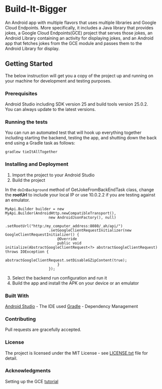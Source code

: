 # Build-It-Bigger

An Android app with multiple flavors that uses multiple libraries and Google Cloud Endpoints. More specifically, it includes a Java library that provides jokes, a Google Cloud Endpoints(GCE) project that serves those jokes, an Android Library containing an
activity for displaying jokes, and an Android app that fetches jokes from the GCE module and passes them to the Android Library for display.

## Getting Started
The below instruction will get you a copy of the project up and running on your machine for development and testing purposes.

### Prerequisites
Android Studio including SDK version 25 and build tools version 25.0.2.  
You can always update to the latest versions. 

### Running the tests
You can run an automated test that will hook up everything together including starting the backend, testing the app, and shutting down the back end using a Gradle task as follows:

`gradlew tieItAllTogether`

### Installing and Deployment
1. Import the project to your Android Studio  
2. Build the project

In the `doInBackground` method of GetJokeFromBackEndTask class, change the **rootUrl** to include your local IP or use 10.0.2.2 if you are testing against an emulator. 

```
MyApi.Builder builder = new MyApi.Builder(AndroidHttp.newCompatibleTransport(),
                    new AndroidJsonFactory(), null)
                    .setRootUrl("http:/my_computer_address:8080/_ah/api/")
                    .setGoogleClientRequestInitializer(new GoogleClientRequestInitializer() {
                        @Override
                        public void initialize(AbstractGoogleClientRequest<?> abstractGoogleClientRequest) throws IOException {
                            abstractGoogleClientRequest.setDisableGZipContent(true);
                        }
                    });

```

3. Select the backend run configuration and run it
2. Build the app and install the APK on your device or an emulator
                 
### Built With
[Android Studio](https://developer.android.com/studio/index.html) - The IDE used
[Gradle](https://gradle.org/) - Dependency Management

### Contributing 
Pull requests are gracefully accepted. 

### License
The project is licensed under the MIT License - see [LICENSE.txt](LICENSE.txt) file for detail.

### Acknowledgments
Setting up the GCE [tutorial](https://github.com/GoogleCloudPlatform/gradle-appengine-templates/tree/master/HelloEndpoints)
